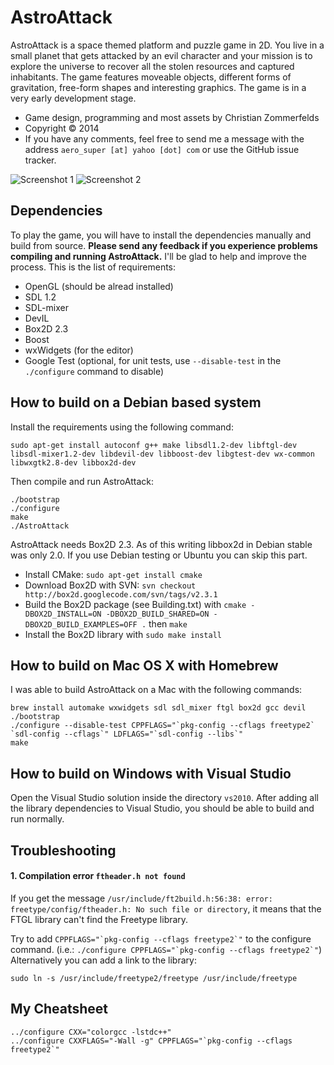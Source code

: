 AstroAttack
===========

AstroAttack is a space themed platform and puzzle game in 2D. You live in a small planet that gets attacked by an evil character and your mission is to explore the universe to recover all the stolen resources and captured inhabitants. The game features moveable objects, different forms of gravitation, free-form shapes and interesting graphics. The game is in a very early development stage.

* Game design, programming and most assets by Christian Zommerfelds
* Copyright © 2014
* If you have any comments, feel free to send me a message with the address `aero_super [at] yahoo [dot] com` or use the GitHub issue tracker.

![Screenshot 1](https://raw.github.com/aero-z/astroattack/gh-pages/images/screenshot1.png)
![Screenshot 2](https://raw.github.com/aero-z/astroattack/gh-pages/images/screenshot2.png)

Dependencies
------------

To play the game, you will have to install the dependencies manually and build from source. **Please send any feedback if you experience problems compiling and running AstroAttack.** I'll be glad to help and improve the process. This is the list of requirements:

* OpenGL (should be alread installed)
* SDL 1.2
* SDL-mixer
* DevIL
* Box2D 2.3
* Boost
* wxWidgets (for the editor)
* Google Test (optional, for unit tests, use `--disable-test` in the `./configure` command to disable)


How to build on a Debian based system
-------------------------------------

Install the requirements using the following command:

```
sudo apt-get install autoconf g++ make libsdl1.2-dev libftgl-dev libsdl-mixer1.2-dev libdevil-dev libboost-dev libgtest-dev wx-common libwxgtk2.8-dev libbox2d-dev
```

Then compile and run AstroAttack:

```
./bootstrap
./configure
make
./AstroAttack
```

AstroAttack needs Box2D 2.3. As of this writing libbox2d in Debian stable was only 2.0. If you use Debian testing or Ubuntu you can skip this part.

* Install CMake: `sudo apt-get install cmake`
* Download Box2D with SVN: `svn checkout http://box2d.googlecode.com/svn/tags/v2.3.1` 
* Build the Box2D package (see Building.txt) with `cmake -DBOX2D_INSTALL=ON -DBOX2D_BUILD_SHARED=ON -DBOX2D_BUILD_EXAMPLES=OFF .` then `make`
* Install the Box2D library with `sudo make install`


How to build on Mac OS X with Homebrew
--------------------------------------

I was able to build AstroAttack on a Mac with the following commands:

```
brew install automake wxwidgets sdl sdl_mixer ftgl box2d gcc devil
./bootstrap
./configure --disable-test CPPFLAGS="`pkg-config --cflags freetype2` `sdl-config --cflags`" LDFLAGS="`sdl-config --libs`"
make
```


How to build on Windows with Visual Studio
------------------------------------------

Open the Visual Studio solution inside the directory `vs2010`. After adding all the library dependencies to Visual Studio, you should be able to build and run normally.


Troubleshooting
---------------

#### 1. Compilation error `ftheader.h not found`

If you get the message `/usr/include/ft2build.h:56:38: error: freetype/config/ftheader.h: No such file or directory`, it means that the FTGL library can't find the Freetype library.

Try to add ```CPPFLAGS="`pkg-config --cflags freetype2`"``` to the configure command.
(i.e.: ```./configure CPPFLAGS="`pkg-config --cflags freetype2`"```)
Alternatively you can add a link to the library:

`sudo ln -s /usr/include/freetype2/freetype /usr/include/freetype`


My Cheatsheet
-------------

```
../configure CXX="colorgcc -lstdc++"
../configure CXXFLAGS="-Wall -g" CPPFLAGS="`pkg-config --cflags freetype2`"
```

